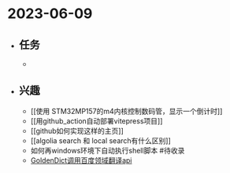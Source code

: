 # 2023-06-09

- ## 任务
	- 
- ## 兴趣
	- [[使用 STM32MP157的m4内核控制数码管，显示一个倒计时]]
	- [[用github_action自动部署vitepress项目]]
	- [[github如何实现这样的主页]]
	- [[algolia search 和 local search有什么区别]]
	- 如何再windows环境下自动执行shell脚本 #待收录 
	- [GoldenDict调用百度领域翻译api](../pages/GoldenDict调用百度领域翻译api.md)


